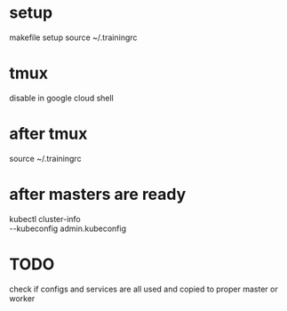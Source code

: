 
# setup
makefile setup
source ~/.trainingrc

# tmux
disable in google cloud shell

# after tmux
source ~/.trainingrc

# after masters are ready
kubectl cluster-info \
  --kubeconfig admin.kubeconfig

  # TODO
  check if configs and services are all used and copied to proper master or worker 